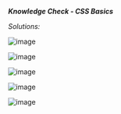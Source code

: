 ***Knowledge Check - CSS Basics***

_Solutions:_

![image](https://user-images.githubusercontent.com/107066424/212045231-a00a453e-2302-4d1f-852b-28cb82d62f07.png)

![image](https://user-images.githubusercontent.com/107066424/212045306-5e9d9615-cdb8-4cb5-8704-d7996e37f3a1.png)

![image](https://user-images.githubusercontent.com/107066424/212045353-faff14b0-80c2-4426-8e67-e97f7b0def4b.png)

![image](https://user-images.githubusercontent.com/107066424/212045410-635d67a0-a56c-4059-9b33-e8a476a49c84.png)

![image](https://user-images.githubusercontent.com/107066424/212045467-daa4dc3b-bbd2-4c5e-bc3c-93c5fd623bf4.png)
